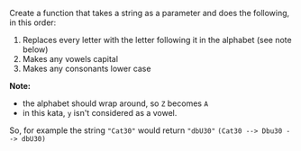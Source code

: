 Create a function that takes a string as a parameter and does the following, in this order:

1. Replaces every letter with the letter following it in the alphabet (see note below)
2. Makes any vowels capital
3. Makes any consonants lower case

**Note:**
- the alphabet should wrap around, so `Z` becomes `A`
- in this kata, `y` isn't considered as a vowel.

So, for example the string `"Cat30"` would return `"dbU30"` `(Cat30 --> Dbu30 --> dbU30)`


